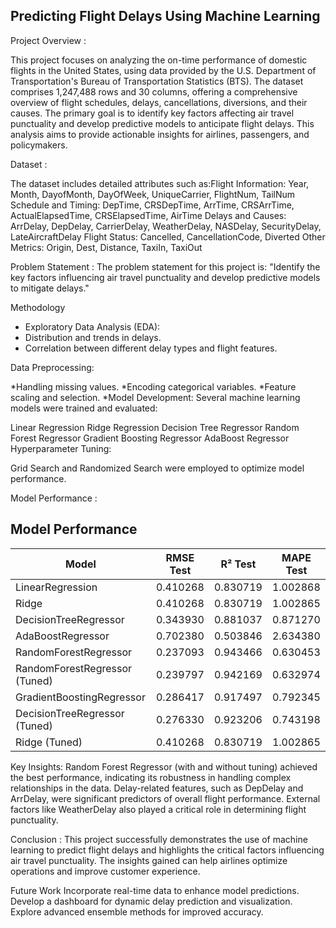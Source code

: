 ## Predicting Flight Delays Using Machine Learning

Project Overview :

This project focuses on analyzing the on-time performance of domestic flights in the United States, using data provided by the U.S. Department of Transportation's Bureau of Transportation Statistics (BTS). The dataset comprises 1,247,488 rows and 30 columns, offering a comprehensive overview of flight schedules, delays, cancellations, diversions, and their causes.
The primary goal is to identify key factors affecting air travel punctuality and develop predictive models to anticipate flight delays. This analysis aims to provide actionable insights for airlines, passengers, and policymakers.

Dataset :

The dataset includes detailed attributes such as:Flight Information: Year, Month, DayofMonth, DayOfWeek, UniqueCarrier, FlightNum, TailNum
Schedule and Timing: DepTime, CRSDepTime, ArrTime, CRSArrTime, ActualElapsedTime, CRSElapsedTime, AirTime
Delays and Causes: ArrDelay, DepDelay, CarrierDelay, WeatherDelay, NASDelay, SecurityDelay, LateAircraftDelay
Flight Status: Cancelled, CancellationCode, Diverted
Other Metrics: Origin, Dest, Distance, TaxiIn, TaxiOut


Problem Statement : The problem statement for this project is: "Identify the key factors influencing air travel punctuality and develop predictive models to mitigate delays."

Methodology
* Exploratory Data Analysis (EDA):
* Distribution and trends in delays.
* Correlation between different delay types and flight features.


Data Preprocessing:

*Handling missing values.
*Encoding categorical variables.
*Feature scaling and selection.
*Model Development: Several machine learning models were trained and evaluated:

Linear Regression
Ridge Regression
Decision Tree Regressor
Random Forest Regressor
Gradient Boosting Regressor
AdaBoost Regressor
Hyperparameter Tuning:

Grid Search and Randomized Search were employed to optimize model performance.

Model Performance : 


## Model Performance

| Model                              | RMSE Test | R² Test | MAPE Test |
|------------------------------------|-----------|---------|-----------|
| LinearRegression                   | 0.410268  | 0.830719| 1.002868  |
| Ridge                              | 0.410268  | 0.830719| 1.002865  |
| DecisionTreeRegressor              | 0.343930  | 0.881037| 0.871270  |
| AdaBoostRegressor                  | 0.702380  | 0.503846| 2.634380  |
| RandomForestRegressor              | 0.237093  | 0.943466| 0.630453  |
| RandomForestRegressor (Tuned)      | 0.239797  | 0.942169| 0.632974  |
| GradientBoostingRegressor          | 0.286417  | 0.917497| 0.792345  |
| DecisionTreeRegressor (Tuned)      | 0.276330  | 0.923206| 0.743198  |
| Ridge (Tuned)                      | 0.410268  | 0.830719| 1.002865  |


Key Insights: Random Forest Regressor (with and without tuning) achieved the best performance, indicating its robustness in handling complex relationships in the data.
Delay-related features, such as DepDelay and ArrDelay, were significant predictors of overall flight performance.
External factors like WeatherDelay also played a critical role in determining flight punctuality.


Conclusion : This project successfully demonstrates the use of machine learning to predict flight delays and highlights the critical factors influencing air travel punctuality. The insights gained can help airlines optimize operations and improve customer experience.

Future Work
Incorporate real-time data to enhance model predictions.
Develop a dashboard for dynamic delay prediction and visualization.
Explore advanced ensemble methods for improved accuracy.
